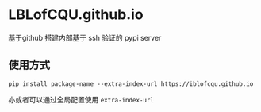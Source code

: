 # LBLofCQU.github.io

基于github 搭建内部基于 ssh 验证的 pypi server


## 使用方式

```shell
pip install package-name --extra-index-url https://iblofcqu.github.io
```

亦或者可以通过全局配置使用 `extra-index-url`

